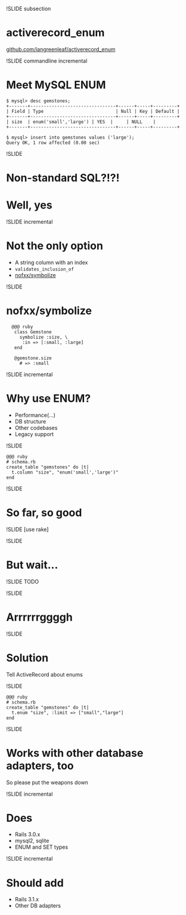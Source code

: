 !SLIDE subsection
# activerecord_enum #

[github.com/iangreenleaf/activerecord_enum](https://github.com/iangreenleaf/activerecord_enum)

!SLIDE commandline incremental
# Meet MySQL ENUM #

    $ mysql> desc gemstones;
    +-------+--------------------------------+------+-----+---------+
    | Field | Type                           | Null | Key | Default |
    +-------+--------------------------------+------+-----+---------+
    | size  | enum('small','large') | YES  |     | NULL    |
    +-------+--------------------------------+------+-----+---------+

    $ mysql> insert into gemstones values ('large');
    Query OK, 1 row affected (0.00 sec)

!SLIDE
# Non-standard SQL?!?! #
# Well, yes #

!SLIDE incremental
# Not the only option #

 * A string column with an index
 * `validates_inclusion_of`
 * [nofxx/symbolize](https://github.com/nofxx/symbolize)

!SLIDE
# nofxx/symbolize #
      @@@ ruby
       class Gemstone
         symbolize :size, \
          :in => [:small, :large]
       end

       @gemstone.size
         # => :small

!SLIDE incremental
# Why use ENUM? #

 * Performance(...)
 * DB structure
 * Other codebases
 * Legacy support

!SLIDE

    @@@ ruby
    # schema.rb
    create_table "gemstones" do |t|
      t.column "size", "enum('small','large')"
    end

!SLIDE
# So far, so good #

!SLIDE
[use rake]

!SLIDE
# But wait... #

!SLIDE
TODO

!SLIDE
# Arrrrrrggggh #

!SLIDE
# Solution #

Tell ActiveRecord about enums

!SLIDE

    @@@ ruby
    # schema.rb
    create_table "gemstones" do |t|
      t.enum "size", :limit => ["small","large"]
    end

!SLIDE
# Works with other database adapters, too #

So please put the weapons down

!SLIDE incremental
# Does #
 * Rails 3.0.x
 * mysql2, sqlite
 * ENUM and SET types

!SLIDE incremental
# Should add #
 * Rails 3.1.x
 * Other DB adapters
